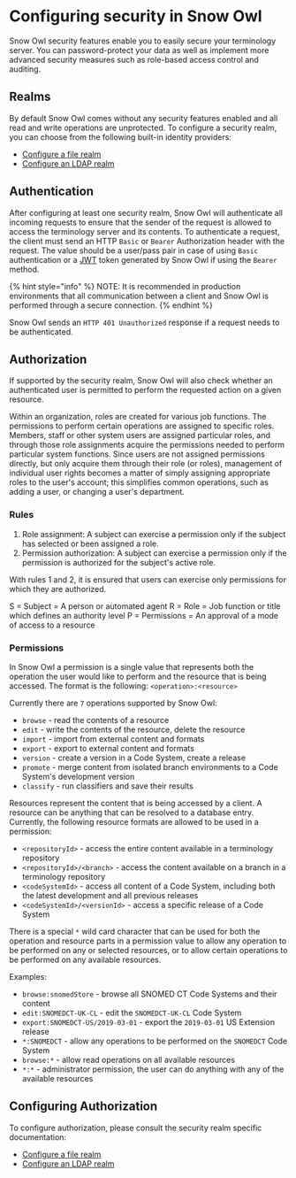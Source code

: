 # Configuring security in Snow Owl

Snow Owl security features enable you to easily secure your terminology server. You can password-protect your data as well as implement more advanced security measures such as role-based access control and auditing.

## Realms

By default Snow Owl comes without any security features enabled and all read and write operations are unprotected.
To configure a security realm, you can choose from the following built-in identity providers:

* [Configure a file realm](./file.md)
* [Configure an LDAP realm](./ldap.md)

## Authentication

After configuring at least one security realm, Snow Owl will authenticate all incoming requests to ensure that the sender of the request is allowed to access the terminology server and its contents.
To authenticate a request, the client must send an HTTP `Basic` or `Bearer` Authorization header with the request.
The value should be a user/pass pair in case of using `Basic` authentication or a [JWT](https://jwt.io/) token generated by Snow Owl if using the `Bearer` method.

{% hint style="info" %}
NOTE: It is recommended in production environments that all communication between a client and Snow Owl is performed through a secure connection. 
{% endhint %}

Snow Owl sends an `HTTP 401 Unauthorized` response if a request needs to be authenticated.

## Authorization

If supported by the security realm, Snow Owl will also check whether an authenticated user is permitted to perform the requested action on a given resource.

Within an organization, roles are created for various job functions. The permissions to perform certain operations are assigned to specific roles. Members, staff or other system users are assigned particular roles, and through those role assignments acquire the permissions needed to perform particular system functions. Since users are not assigned permissions directly, but only acquire them through their role (or roles), management of individual user rights becomes a matter of simply assigning appropriate roles to the user's account; this simplifies common operations, such as adding a user, or changing a user's department.

### Rules

1. Role assignment: A subject can exercise a permission only if the subject has selected or been assigned a role.
2. Permission authorization: A subject can exercise a permission only if the permission is authorized for the subject's active role.

With rules 1 and 2, it is ensured that users can exercise only permissions for which they are authorized.

S = Subject = A person or automated agent
R = Role = Job function or title which defines an authority level
P = Permissions = An approval of a mode of access to a resource

### Permissions

In Snow Owl a permission is a single value that represents both the operation the user would like to perform and the resource that is being accessed.
The format is the following: `<operation>:<resource>`

Currently there are `7` operations supported by Snow Owl:
* `browse` - read the contents of a resource
* `edit` - write the contents of the resource, delete the resource
* `import` - import from external content and formats
* `export` - export to external content and formats
* `version` - create a version in a Code System, create a release
* `promote` - merge content from isolated branch environments to a Code System's development version
* `classify` - run classifiers and save their results

Resources represent the content that is being accessed by a client. A resource can be anything that can be resolved to a database entry.
Currently, the following resource formats are allowed to be used in a permission:
* `<repositoryId>` - access the entire content available in a terminology repository
* `<repositoryId>/<branch>` - access the content available on a branch in a terminology repository
* `<codeSystemId>` - access all content of a Code System, including both the latest development and all previous releases
* `<codeSystemId>/<versionId>` - access a specific release of a Code System

There is a special `*` wild card character that can be used for both the operation and resource parts in a permission value to allow any operation to be performed on any or selected resources, or to allow certain operations to be performed on any available resources.

Examples:
* `browse:snomedStore` - browse all SNOMED CT Code Systems and their content
* `edit:SNOMEDCT-UK-CL` - edit the `SNOMEDCT-UK-CL` Code System
* `export:SNOMEDCT-US/2019-03-01` - export the `2019-03-01` US Extension release
* `*:SNOMEDCT` - allow any operations to be performed on the `SNOMEDCT` Code System
* `browse:*` - allow read operations on all available resources
* `*:*` - administrator permission, the user can do anything with any of the available resources 


## Configuring Authorization

To configure authorization, please consult the security realm specific documentation:

* [Configure a file realm](./file.md)
* [Configure an LDAP realm](./ldap.md)
